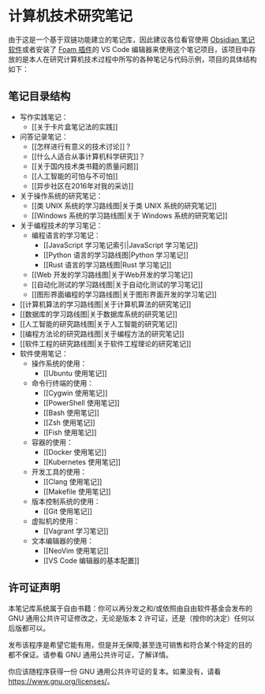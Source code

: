 # 计算机技术研究笔记

由于这是一个基于双链功能建立的笔记库，因此建议各位看官使用 [Obsidian 笔记软件](https://obsidian.md/)或者安装了 [Foam 插件](https://foambubble.github.io/foam/)的 VS Code 编辑器来使用这个笔记项目，该项目中存放的是本人在研究计算机技术过程中所写的各种笔记与代码示例，项目的具体结构如下：

## 笔记目录结构

- 写作实践笔记：
  - [[关于卡片盒笔记法的实践]]
- 问答记录笔记：
  - [[怎样进行有意义的技术讨论]]？
  - [[什么人适合从事计算机科学研究]]？
  - [[关于国内技术类书籍的质量问题]]
  - [[人工智能的可怕与不可怕]]
  - [[异步社区在2016年对我的采访]]
- 关于操作系统的研究笔记：
  - [[类 UNIX 系统的学习路线图|关于类 UNIX 系统的研究笔记]]
  - [[Windows 系统的学习路线图|关于 Windows 系统的研究笔记]]
- 关于编程技术的学习笔记：
  - 编程语言的学习笔记：
    - [[JavaScript 学习笔记索引|JavaScript 学习笔记]]
    - [[Python 语言的学习路线图|Python 学习笔记]]
    - [[Rust 语言的学习路线图|Rust 学习笔记]]
  - [[Web 开发的学习路线图|关于Web开发的学习笔记]]
  - [[自动化测试的学习路线图|关于自动化测试的学习笔记]]
  - [[图形界面编程的学习路线图|关于图形界面开发的学习笔记]]
- [[计算机算法的学习路线图|关于计算机算法的研究笔记]]
- [[数据库的学习路线图|关于数据库系统的研究笔记]]
- [[人工智能的研究路线图|关于人工智能的研究笔记]]
- [[编程方法论的研究路线图|关于编程方法的研究笔记]]
- [[软件工程的研究路线图|关于软件工程理论的研究笔记]]
- 软件使用笔记：
  - 操作系统的使用：
    - [[Ubuntu 使用笔记]]
  - 命令行终端的使用：
    - [[Cygwin 使用笔记]]
    - [[PowerShell 使用笔记]]
    - [[Bash 使用笔记]]
    - [[Zsh 使用笔记]]
    - [[Fish 使用笔记]]
  - 容器的使用：
    - [[Docker 使用笔记]]
    - [[Kubernetes 使用笔记]]
  - 开发工具的使用：
    - [[Clang 使用笔记]]
    - [[Makefile 使用笔记]]
  - 版本控制系统的使用：
    - [[Git 使用笔记]]
  - 虚拟机的使用：
    - [[Vagrant 学习笔记]]
  - 文本编辑器的使用：
    - [[NeoVim 使用笔记]]
    - [[VS Code 编辑器的基本配置]]

## 许可证声明

本笔记库系统属于自由书籍：你可以再分发之和/或依照由自由软件基金会发布的 GNU 通用公共许可证修改之，无论是版本 2 许可证，还是（按你的决定）任何以后版都可以。

发布该程序是希望它能有用，但是并无保障;甚至连可销售和符合某个特定的目的都不保证。请参看 GNU 通用公共许可证，了解详情。

你应该随程序获得一份 GNU 通用公共许可证的复本。如果没有，请看 <https://www.gnu.org/licenses/>。
